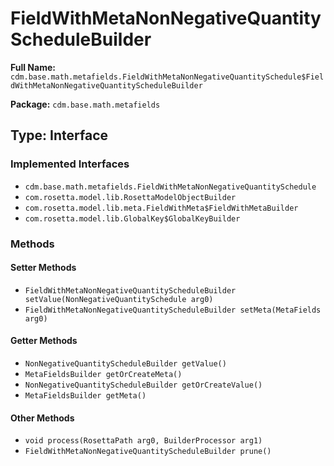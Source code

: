 # FieldWithMetaNonNegativeQuantityScheduleBuilder

**Full Name:** `cdm.base.math.metafields.FieldWithMetaNonNegativeQuantitySchedule$FieldWithMetaNonNegativeQuantityScheduleBuilder`

**Package:** `cdm.base.math.metafields`

## Type: Interface

### Implemented Interfaces

- `cdm.base.math.metafields.FieldWithMetaNonNegativeQuantitySchedule`
- `com.rosetta.model.lib.RosettaModelObjectBuilder`
- `com.rosetta.model.lib.meta.FieldWithMeta$FieldWithMetaBuilder`
- `com.rosetta.model.lib.GlobalKey$GlobalKeyBuilder`

### Methods

#### Setter Methods

- `FieldWithMetaNonNegativeQuantityScheduleBuilder setValue(NonNegativeQuantitySchedule arg0)`
- `FieldWithMetaNonNegativeQuantityScheduleBuilder setMeta(MetaFields arg0)`

#### Getter Methods

- `NonNegativeQuantityScheduleBuilder getValue()`
- `MetaFieldsBuilder getOrCreateMeta()`
- `NonNegativeQuantityScheduleBuilder getOrCreateValue()`
- `MetaFieldsBuilder getMeta()`

#### Other Methods

- `void process(RosettaPath arg0, BuilderProcessor arg1)`
- `FieldWithMetaNonNegativeQuantityScheduleBuilder prune()`

